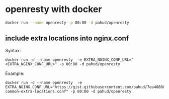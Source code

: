 # openresty with docker

```sh
docker run --name openresty -p 80:80 -d pahud/openresty
```

include extra locations into nginx.conf
--
Syntax:

```
docker run -d --name openresty  -e EXTRA_NGINX_CONF_URL="<EXTRA_NGINX_CONF_URL>" -p 80:80 -d pahud/openresty
```

Example:

```
docker run -d --name openresty  -e EXTRA_NGINX_CONF_URL="https://gist.githubusercontent.com/pahud/7ea408089eb4f81be127de5c4b2846f5/raw/5aca21248e921445b22edb4e286f0dd75a5c2ce5/openresty-common-extra-locations.conf" -p 80:80 -d pahud/openresty
```

